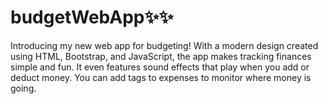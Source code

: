 # budgetWebApp✨✨
Introducing my new web app for budgeting! With a modern design created using HTML, Bootstrap, and JavaScript, the app makes tracking finances simple and fun. It even features sound effects that play when you add or deduct money. You can add tags to expenses to monitor where money is going.

